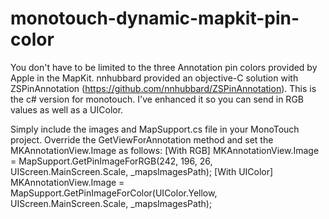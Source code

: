 monotouch-dynamic-mapkit-pin-color
==================================

You don't have to be limited to the three Annotation pin colors provided by Apple in the MapKit. nnhubbard provided an objective-C solution with ZSPinAnnotation (https://github.com/nnhubbard/ZSPinAnnotation). This is the c# version for monotouch. I've enhanced it so you can send in RGB values as well as a UIColor. 

Simply include the images and MapSupport.cs file in your MonoTouch project. Override the GetViewForAnnotation method and set the MKAnnotationView.Image as follows:
[With RGB]
MKAnnotationView.Image = MapSupport.GetPinImageForRGB(242, 196, 26, UIScreen.MainScreen.Scale, _mapsImagesPath);
[With UIColor]
MKAnnotationView.Image = MapSupport.GetPinImageForColor(UIColor.Yellow, UIScreen.MainScreen.Scale, _mapsImagesPath);
